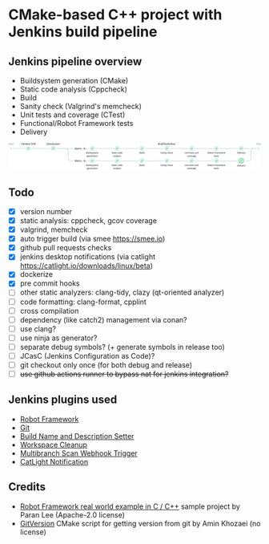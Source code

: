 # CMake-based C++ project with Jenkins build pipeline

## Jenkins pipeline overview

- Buildsystem generation (CMake)
- Static code analysis (Cppcheck)
- Build
- Sanity check (Valgrind's memcheck)
- Unit tests and coverage (CTest)
- Functional/Robot Framework tests
- Delivery

<img src="pipeline.png">

## Todo

- [X] version number
- [X] static analysis: cppcheck, gcov coverage
- [X] valgrind, memcheck
- [X] auto trigger build  (via smee https://smee.io)
- [X] github pull requests checks
- [X] jenkins desktop notifications (via catlight https://catlight.io/downloads/linux/beta)
- [X] dockerize
- [X] pre commit hooks
- [ ] other static analyzers: clang-tidy, clazy (qt-oriented analyzer)
- [ ] code formatting: clang-format, cpplint
- [ ] cross compilation
- [ ] dependency (like catch2) management via conan?
- [ ] use clang?
- [ ] use ninja as generator?
- [ ] separate debug symbols? (+ generate symbols in release too)
- [ ] JCasC (Jenkins Configuration as Code)?
- [ ] git checkout only once (for both debug and release)
- [ ] ~~use github actions runner to bypass nat for jenkins integration?~~

## Jenkins plugins used

- [Robot Framework][jenkins_robot]
- [Git][jenkins_git]
- [Build Name and Description Setter][jenkins_build_name]
- [Workspace Cleanup][jenkins_clean]
- [Multibranch Scan Webhook Trigger][jenkins_webhook]
- [CatLight Notification][jenkins_catlight]

[jenkins_robot]: https://plugins.jenkins.io/robot/
[jenkins_git]: https://plugins.jenkins.io/git/
[jenkins_build_name]: https://plugins.jenkins.io/build-name-setter/
[jenkins_clean]: https://plugins.jenkins.io/ws-cleanup/
[jenkins_webhook]: https://plugins.jenkins.io/multibranch-scan-webhook-trigger/
[jenkins_catlight]: https://plugins.jenkins.io/catlight/

## Credits

- [Robot Framework real world example in C / C++][robot] sample project by Paran Lee (Apache-2.0 license)
- [GitVersion][versioning] CMake script for getting version from git by Amin Khozaei (no license)

[robot]: https://github.com/paranlee/robotframework-c-cpp-demo/
[versioning]: https://dev.to/khozaei/automating-semver-with-git-and-cmake-2hji